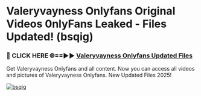 # Valeryvayness Onlyfans Original Videos 0nlyFans Leaked - Files Updated! (bsqig)

<h3>🔴 CLICK HERE 🌐==►► <a href="https://tinyurl.com/ehrbuxhb" rel="nofollow">Valeryvayness Onlyfans Updated Files</a></h3>

Get Valeryvayness Onlyfans and all content. Now you can access all videos and pictures of Valeryvayness Onlyfans. New Updated Files 2025!

[![bsqig](https://i.imgur.com/lVYEuWS.gif)](https://tinyurl.com/ehrbuxhb)
